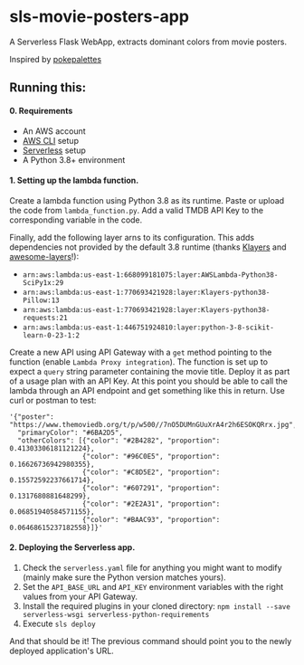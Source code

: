 # sls-movie-posters-app
A Serverless Flask WebApp, extracts dominant colors from movie posters.

Inspired by [pokepalettes](https://pokepalettes.com/)

## Running this:

#### 0. Requirements

* An AWS account
* [AWS CLI](https://serverless.com/framework/docs/providers/aws/guide/credentials/) setup
* [Serverless](https://serverless.com/framework/docs/providers/aws/guide/quick-start/) setup
* A Python 3.8+ environment

#### 1. Setting up the lambda function.
Create a lambda function using Python 3.8 as its runtime.
Paste or upload the code from `lambda_function.py`. Add a valid TMDB API Key to the corresponding variable in the code.

Finally, add the following layer arns to its configuration. This adds dependencies not provided by the default 3.8 runtime (thanks [Klayers](https://github.com/keithrozario/Klayers) and [awesome-layers](https://github.com/mthenw/awesome-layers)!):

* `arn:aws:lambda:us-east-1:668099181075:layer:AWSLambda-Python38-SciPy1x:29`
* `arn:aws:lambda:us-east-1:770693421928:layer:Klayers-python38-Pillow:13`
* `arn:aws:lambda:us-east-1:770693421928:layer:Klayers-python38-requests:21`
* `arn:aws:lambda:us-east-1:446751924810:layer:python-3-8-scikit-learn-0-23-1:2`

Create a new API using API Gateway with a `get` method pointing to the function (enable `Lambda Proxy integration`). The function is set up to expect a `query` string parameter containing the movie title. Deploy it as part of a usage plan with an API Key. At this point you should be able to call the lambda through an API endpoint and get something like this in return. Use curl or postman to test:

```
'{"poster": "https://www.themoviedb.org/t/p/w500//7nO5DUMnGUuXrA4r2h6ESOKQRrx.jpg", 
  "primaryColor": "#6BA2D5", 
  "otherColors": [{"color": "#2B4282", "proportion": 0.41303306181121224}, 
                  {"color": "#96C0E5", "proportion": 0.16626736942980355}, 
                  {"color": "#C8D5E2", "proportion": 0.15572592237661714}, 
                  {"color": "#607291", "proportion": 0.1317680881648299}, 
                  {"color": "#2E2A31", "proportion": 0.06851940584571155}, 
                  {"color": "#BAAC93", "proportion": 0.06468615237182558}]}'
```

#### 2. Deploying the Serverless app.

1. Check the `serverless.yaml` file for anything you might want to modify (mainly make sure the Python version matches yours).
2. Set the `API_BASE_URL` and `API_KEY` environment variables with the right values from your API Gateway.
3. Install the required plugins in your cloned directory: `npm install --save serverless-wsgi serverless-python-requirements`
4. Execute `sls deploy`

And that should be it! The previous command should point you to the newly deployed application's URL.
